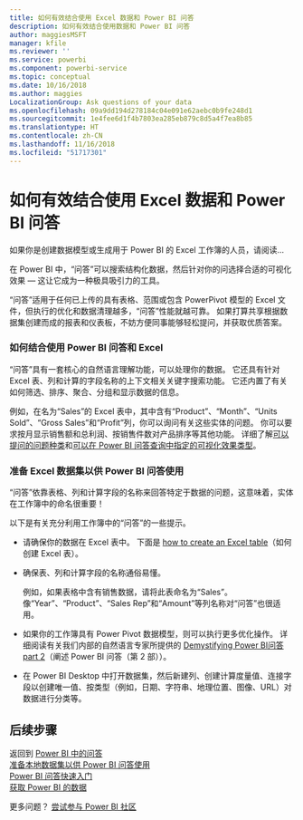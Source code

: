 ```yaml
---
title: 如何有效结合使用 Excel 数据和 Power BI 问答
description: 如何有效结合使用数据和 Power BI 问答
author: maggiesMSFT
manager: kfile
ms.reviewer: ''
ms.service: powerbi
ms.component: powerbi-service
ms.topic: conceptual
ms.date: 10/16/2018
ms.author: maggies
LocalizationGroup: Ask questions of your data
ms.openlocfilehash: 09a9dd194d278184c04e091e62aebc0b9fe248d1
ms.sourcegitcommit: 1e4fee6d1f4b7803ea285eb879c8d5a4f7ea8b85
ms.translationtype: HT
ms.contentlocale: zh-CN
ms.lasthandoff: 11/16/2018
ms.locfileid: "51717301"
---
```

# <a name="how-to-make-your-excel-data-work-well-with-qa-in-power-bi"></a>如何有效结合使用 Excel 数据和 Power BI 问答
如果你是创建数据模型或生成用于 Power BI 的 Excel 工作簿的人员，请阅读...

在 Power BI 中，“问答”可以搜索结构化数据，然后针对你的问选择合适的可视化效果 — 这让它成为一种极具吸引力的工具。   

“问答”适用于任何已上传的具有表格、范围或包含 PowerPivot 模型的 Excel 文件，但执行的优化和数据清理越多，“问答”性能就越可靠。  如果打算共享根据数据集创建而成的报表和仪表板，不妨方便同事能够轻松提问，并获取优质答案。

### <a name="how-qa-works-with-excel"></a>如何结合使用 Power BI 问答和 Excel
“问答”具有一套核心的自然语言理解功能，可以处理你的数据。 它还具有针对 Excel 表、列和计算的字段名称的上下文相关关键字搜索功能。 它还内置了有关如何筛选、排序、聚合、分组和显示数据的信息。 

例如，在名为“Sales”的 Excel 表中，其中含有“Product”、“Month”、“Units Sold”、“Gross Sales”和“Profit”列，你可以询问有关这些实体的问题。  你可以要求按月显示销售额和总利润、按销售件数对产品排序等其他功能。 详细了解[可以提问的问题种类](consumer/end-user-q-and-a.md)和[可以在 Power BI 问答查询中指定的可视化效果类型](visuals/power-bi-visualization-types-for-reports-and-q-and-a.md)。

### <a name="prepare-an-excel-dataset-for-qa"></a>准备 Excel 数据集以供 Power BI 问答使用
“问答”依靠表格、列和计算字段的名称来回答特定于数据的问题，这意味着，实体在工作簿中的命名很重要！

以下是有关充分利用工作簿中的“问答”的一些提示。

* 请确保你的数据在 Excel 表中。 下面是 [how to create an Excel table](https://support.office.com/article/Create-an-Excel-table-in-a-worksheet-e81aa349-b006-4f8a-9806-5af9df0ac664?ui=en-US&rs=en-US&ad=US)（如何创建 Excel 表）。
* 确保表、列和计算字段的名称通俗易懂。
  
  例如，如果表格中含有销售数据，请将此表命名为“Sales”。 像“Year”、“Product”、“Sales Rep”和“Amount”等列名称对“问答”也很适用。

* 如果你的工作簿具有 Power Pivot 数据模型，则可以执行更多优化操作。 详细阅读有关我们内部的自然语言专家所提供的 [Demystifying Power BI问答part 2](http://blogs.msdn.com/b/powerbi/archive/2014/02/27/demystifying-power-bi-q-amp-a-part-2.aspx)（阐述 Power BI 问答（第 2 部））。

* 在 Power BI Desktop 中打开数据集，然后新建列、创建计算度量值、连接字段以创建唯一值、按类型（例如，日期、字符串、地理位置、图像、URL）对数据进行分类等。

## <a name="next-steps"></a>后续步骤
返回到 [Power BI 中的问答](consumer/end-user-q-and-a.md)  
[准备本地数据集以供 Power BI 问答使用](service-q-and-a-direct-query.md)   
[Power BI 问答快速入门](power-bi-visualization-introduction-to-q-and-a.md)  
[获取 Power BI 的数据](service-get-data.md)  

更多问题？ [尝试参与 Power BI 社区](http://community.powerbi.com/)


